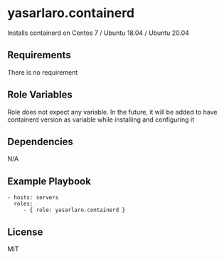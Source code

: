 yasarlaro.containerd
=========

Installs containerd on Centos 7 / Ubuntu 18.04 / Ubuntu 20.04

Requirements
------------

There is no requirement

Role Variables
--------------

Role does not expect any variable. In the future, it will be added to have containerd version as variable while installing and configuring it

Dependencies
------------

N/A

Example Playbook
----------------

    - hosts: servers
      roles:
         - { role: yasarlaro.containerd }

License
-------

MIT

